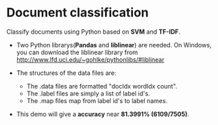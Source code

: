 # Document classification
Classify documents using Python based on **SVM** and **TF-IDF**.


- Two Python librarys(**Pandas** and **liblinear**) are needed. On Windows, you can download the liblinear library from http://www.lfd.uci.edu/~gohlke/pythonlibs/#liblinear

- The structures of the data files are:
    - The .data files are formatted "docIdx wordIdx count". 
    - The .label files are simply a list of label id's. 
    - The .map files map from label id's to label names.
- This demo will give a **accuracy** near **81.3991% (6109/7505)**.
